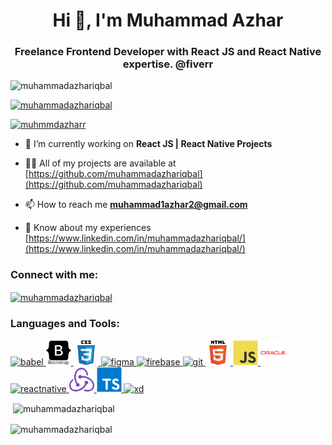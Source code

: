 <h1 align="center">Hi 👋, I'm Muhammad Azhar</h1>
<h3 align="center">Freelance Frontend Developer with React JS and React Native expertise. @fiverr </h3>

<p align="left"> <img src="https://komarev.com/ghpvc/?username=muhammadazhariqbal&label=Profile%20views&color=0e75b6&style=flat" alt="muhammadazhariqbal" /> </p>

<p align="left"> <a href="https://github.com/ryo-ma/github-profile-trophy"><img src="https://github-profile-trophy.vercel.app/?username=muhammadazhariqbal" alt="muhammadazhariqbal" /></a> </p>

<p align="left"> <a href="https://twitter.com/muhmmdazharr" target="blank"><img src="https://img.shields.io/twitter/follow/muhmmdazharr?logo=twitter&style=for-the-badge" alt="muhmmdazharr" /></a> </p>

- 🔭 I’m currently working on **React JS | React Native Projects**

- 👨‍💻 All of my projects are available at [https://github.com/muhammadazhariqbal](https://github.com/muhammadazhariqbal)

- 📫 How to reach me **muhammad1azhar2@gmail.com**

- 📄 Know about my experiences [https://www.linkedin.com/in/muhammadazhariqbal/](https://www.linkedin.com/in/muhammadazhariqbal/)

<h3 align="left">Connect with me:</h3>
<p align="left">
<a href="https://linkedin.com/in/muhammadazhariqbal" target="blank"><img align="center" src="https://raw.githubusercontent.com/rahuldkjain/github-profile-readme-generator/master/src/images/icons/Social/linked-in-alt.svg" alt="muhammadazhariqbal" height="30" width="40" /></a>
</p>

<h3 align="left">Languages and Tools:</h3>
<p align="left"> <a href="https://babeljs.io/" target="_blank" rel="noreferrer"> <img src="https://www.vectorlogo.zone/logos/babeljs/babeljs-icon.svg" alt="babel" width="40" height="40"/> </a> <a href="https://getbootstrap.com" target="_blank" rel="noreferrer"> <img src="https://raw.githubusercontent.com/devicons/devicon/master/icons/bootstrap/bootstrap-plain-wordmark.svg" alt="bootstrap" width="40" height="40"/> </a> <a href="https://www.w3schools.com/css/" target="_blank" rel="noreferrer"> <img src="https://raw.githubusercontent.com/devicons/devicon/master/icons/css3/css3-original-wordmark.svg" alt="css3" width="40" height="40"/> </a> <a href="https://www.figma.com/" target="_blank" rel="noreferrer"> <img src="https://www.vectorlogo.zone/logos/figma/figma-icon.svg" alt="figma" width="40" height="40"/> </a> <a href="https://firebase.google.com/" target="_blank" rel="noreferrer"> <img src="https://www.vectorlogo.zone/logos/firebase/firebase-icon.svg" alt="firebase" width="40" height="40"/> </a> <a href="https://git-scm.com/" target="_blank" rel="noreferrer"> <img src="https://www.vectorlogo.zone/logos/git-scm/git-scm-icon.svg" alt="git" width="40" height="40"/> </a> <a href="https://www.w3.org/html/" target="_blank" rel="noreferrer"> <img src="https://raw.githubusercontent.com/devicons/devicon/master/icons/html5/html5-original-wordmark.svg" alt="html5" width="40" height="40"/> </a> <a href="https://developer.mozilla.org/en-US/docs/Web/JavaScript" target="_blank" rel="noreferrer"> <img src="https://raw.githubusercontent.com/devicons/devicon/master/icons/javascript/javascript-original.svg" alt="javascript" width="40" height="40"/> </a> <a href="https://www.oracle.com/" target="_blank" rel="noreferrer"> <img src="https://raw.githubusercontent.com/devicons/devicon/master/icons/oracle/oracle-original.svg" alt="oracle" width="40" height="40"/> </a> <a href="https://reactnative.dev/" target="_blank" rel="noreferrer"> <img src="https://reactnative.dev/img/header_logo.svg" alt="reactnative" width="40" height="40"/> </a> <a href="https://redux.js.org" target="_blank" rel="noreferrer"> <img src="https://raw.githubusercontent.com/devicons/devicon/master/icons/redux/redux-original.svg" alt="redux" width="40" height="40"/> </a> <a href="https://www.typescriptlang.org/" target="_blank" rel="noreferrer"> <img src="https://raw.githubusercontent.com/devicons/devicon/master/icons/typescript/typescript-original.svg" alt="typescript" width="40" height="40"/> </a> <a href="https://www.adobe.com/products/xd.html" target="_blank" rel="noreferrer"> <img src="https://cdn.worldvectorlogo.com/logos/adobe-xd.svg" alt="xd" width="40" height="40"/> </a> </p>

<p>&nbsp;<img align="center" src="https://github-readme-stats.vercel.app/api?username=muhammadazhariqbal&show_icons=true&locale=en" alt="muhammadazhariqbal" /></p>

<p><img align="center" src="https://github-readme-streak-stats.herokuapp.com/?user=muhammadazhariqbal&" alt="muhammadazhariqbal" /></p>
